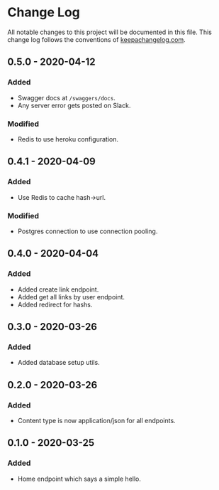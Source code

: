 # Change Log
All notable changes to this project will be documented in this file. This change log follows the conventions of [keepachangelog.com](http://keepachangelog.com/).

## 0.5.0 - 2020-04-12
### Added
- Swagger docs at `/swaggers/docs`.
- Any server error gets posted on Slack.
### Modified
- Redis to use heroku configuration.

## 0.4.1 - 2020-04-09
### Added
- Use Redis to cache hash->url.
### Modified
- Postgres connection to use connection pooling.

## 0.4.0 - 2020-04-04
### Added
- Added create link endpoint.
- Added get all links by user endpoint.
- Added redirect for hashs.

## 0.3.0 - 2020-03-26
### Added
- Added database setup utils.

## 0.2.0 - 2020-03-26
### Added
- Content type is now application/json for all endpoints.

## 0.1.0 - 2020-03-25
### Added
- Home endpoint which says a simple hello.
